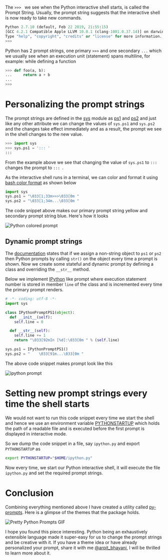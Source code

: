 The `>>> ` we see when the Python interactive shell starts, is called the Prompt String. Usually, the prompt string suggests that the interactive shell is now ready to take new commands.

```py
Python 2.7.10 (default, Feb 22 2019, 21:55:15)
[GCC 4.2.1 Compatible Apple LLVM 10.0.1 (clang-1001.0.37.14)] on darwin
Type "help", "copyright", "credits" or "license" for more information.
>>>
```

Python has 2 prompt strings, one primary `>>>` and one secondary `...` which we usually see when an execution unit (statement) spans multiline, for example: while defining a function

```py
>>> def foo(a, b):
...     return a + b
...
>>>
```

# Personalizing the prompt strings
The prompt strings are defined in the [sys](https://docs.python.org/3/library/sys.html) module as [ps1](https://docs.python.org/3/library/sys.html#sys.ps1) and [ps2](https://docs.python.org/3/library/sys.html#sys.ps2) and just like any other attribute we can change the values of `sys.ps1` and `sys.ps2` and the changes take effect immediately and as a result, the prompt we see in the shell changes to the new value.

```py
>>> import sys
>>> sys.ps1 = '::: '
:::
```

From the example above we see that changing the value of `sys.ps1` to `::: ` changes the prompt to `::: `.

As the interactive shell runs in a terminal, we can color and format it using [bash color format](https://misc.flogisoft.com/bash/tip_colors_and_formatting) as shown below

```py
import sys
sys.ps1 = "\033[1;33m>>>\033[0m "
sys.ps2 = "\033[1;34m...\033[0m "
```

The code snippet above makes our primary prompt string yellow and secondary prompt string blue. Here's how it looks

![Python colored prompt](https://user-images.githubusercontent.com/4745789/74897098-03be9480-53bc-11ea-8395-7b3bbb1814dd.png)

## Dynamic prompt strings

The [documentation](https://docs.python.org/3/library/sys.html#sys.ps2) states that if we assign a non-string object to `ps1` or `ps2` then Python prompts by calling `str()` on the object every time a prompt is shown. Now we create some stateful and dynamic prompt by defining a class and overriding the `__str__` method.

Below we implement [IPython](https://ipython.org/) like prompt where execution statement number is stored in member `line` of the class and is incremented every time the primary prompt renders.

```py
# -*- coding: utf-8 -*-
import sys

class IPythonPromptPS1(object):
  def __init__(self):
    self.line = 0

  def __str__(self):
    self.line += 1
    return "\033[92mIn [%d]:\033[0m " % (self.line)

sys.ps1 = IPythonPromptPS1()
sys.ps2 = "    \033[91m...\033[0m "
```

The above code snippet makes prompt look like this

![ipython prompt](https://user-images.githubusercontent.com/4745789/74897125-18029180-53bc-11ea-86e6-9d0ca6753fb9.png)

# Setting new prompt strings every time the shell starts
We would not want to run this code snippet every time we start the shell and hence we use an environment variable [PYTHONSTARTUP](https://docs.python.org/3/using/cmdline.html#envvar-PYTHONSTARTUP) which holds the path of a readable file and is executed before the first prompt is displayed in interactive mode.

So we dump the code snippet in a file, say `ipython.py` and export `PYTHONSTARTUP` as

```sh
export PYTHONSTARTUP="$HOME/ipython.py"
```

Now every time, we start our Python interactive shell, it will execute the file `ipython.py` and set the required prompt strings.

# Conclusion
Combining everything mentioned above I have created a utility called [py-prompts](https://github.com/arpitbbhayani/py-prompts). Here is a glimpse of the themes that the package holds.

![Pretty Python Prompts GIF](https://user-images.githubusercontent.com/4745789/74897216-539d5b80-53bc-11ea-8cdd-91177b6553b5.gif)

I hope you found this piece interesting. Python being an exhaustively extensible language made it super-easy for us to change the prompt strings and be creative with it. If you have a theme idea or have already personalized your prompt, share it with me [@arpit_bhayani](https://twitter.com/arpit_bhayani), I will be thrilled to learn more about it.
